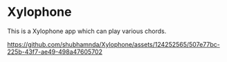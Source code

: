 # Xylophone
This is a Xylophone app which can play various chords.



https://github.com/shubhamnda/Xylophone/assets/124252565/507e77bc-225b-43f7-ae49-498a47605702

